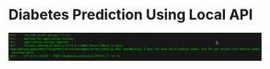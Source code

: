# Diabetes Prediction Using Local API
![Test Image 1](https://github.com/Abhinavashish441/Machine-Learning-Projects/blob/main/Diabetes_Prediction_LocalAPI/Screenshot%20at%202022-07-16%2020-16-43.png)
